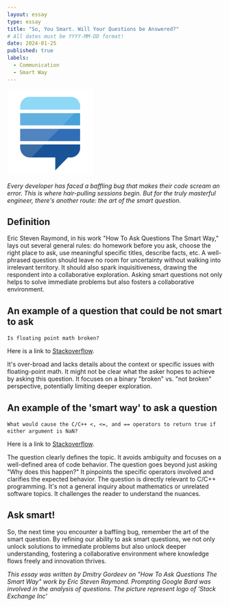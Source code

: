 ```yaml
---
layout: essay
type: essay
title: "So, You Smart. Will Your Questions be Answered?"
# All dates must be YYYY-MM-DD format!
date: 2024-01-25
published: true
labels:
  - Communication
  - Smart Way
---
```


<img width="200px" class="rounded float-start pe-4" src="../img/questions/stack.png">

*Every developer has faced a baffling bug that makes their code scream an error. This is where hair-pulling sessions begin. But for the truly masterful engineer, there's another route: the art of the smart question.*

## Definition
Eric Steven Raymond, in his work "How To Ask Questions The Smart Way," lays out several general rules: do homework before you ask, choose the right place to ask, use meaningful specific titles, describe facts, etc.
A well-phrased question should leave no room for uncertainty without walking into irrelevant territory. It should also spark inquisitiveness, drawing the respondent into a collaborative exploration.
Asking smart questions not only helps to solve immediate problems but also fosters a collaborative environment.

## An example of a question that could be not smart to ask
```
Is floating point math broken?
``` 
Here is a link to [Stackoverflow](https://stackoverflow.com/questions/28946999/caveat-floating-point).

It's over-broad and lacks details about the context or specific issues with floating-point math.
It might not be clear what the asker hopes to achieve by asking this question.
It focuses on a binary "broken" vs. "not broken" perspective, potentially limiting deeper exploration.

## An example of the 'smart way' to ask a question
```
What would cause the C/C++ <, <=, and == operators to return true if either argument is NaN?
```

Here is a link to [Stackoverflow](https://stackoverflow.com/questions/23641555/what-would-cause-the-c-c-and-operators-to-return-true-if-either-argu).

The question clearly defines the topic. It avoids ambiguity and focuses on a well-defined area of code behavior.
The question goes beyond just asking "Why does this happen?" It pinpoints the specific operators involved and clarifies the expected behavior. The question is directly relevant to C/C++ programming. It's not a general inquiry about mathematics or unrelated software topics. It challenges the reader to understand the nuances.

## Ask smart!
So, the next time you encounter a baffling bug, remember the art of the smart question.
By refining our ability to ask smart questions, we not only unlock solutions to immediate problems but also unlock deeper understanding, fostering a collaborative environment where knowledge flows freely and innovation thrives.

*This essay was written by Dmitry Gordeev on "How To Ask Questions The Smart Way" work by Eric Steven Raymond. Prompting Google Bard was involved in the analysis of questions. The picture represent logo of 'Stack Exchange Inc'*